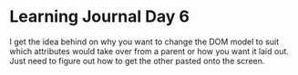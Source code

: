 # Learning Journal Day 6

I get the idea behind on why you want to change the DOM model to suit which
attributes would take over from a parent or how you want it laid out.
Just need to figure out how to get the other pasted onto the screen. 
